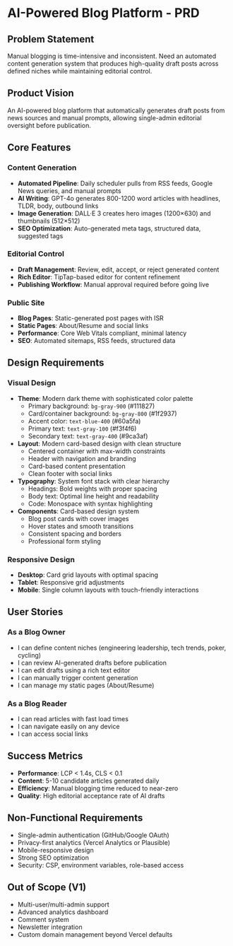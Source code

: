 # AI-Powered Blog Platform - PRD

## Problem Statement
Manual blogging is time-intensive and inconsistent. Need an automated content generation system that produces high-quality draft posts across defined niches while maintaining editorial control.

## Product Vision
An AI-powered blog platform that automatically generates draft posts from news sources and manual prompts, allowing single-admin editorial oversight before publication.

## Core Features

### Content Generation
- **Automated Pipeline**: Daily scheduler pulls from RSS feeds, Google News queries, and manual prompts
- **AI Writing**: GPT-4o generates 800-1200 word articles with headlines, TLDR, body, outbound links
- **Image Generation**: DALL·E 3 creates hero images (1200×630) and thumbnails (512×512)
- **SEO Optimization**: Auto-generated meta tags, structured data, suggested tags

### Editorial Control
- **Draft Management**: Review, edit, accept, or reject generated content
- **Rich Editor**: TipTap-based editor for content refinement
- **Publishing Workflow**: Manual approval required before going live

### Public Site
- **Blog Pages**: Static-generated post pages with ISR
- **Static Pages**: About/Resume and social links
- **Performance**: Core Web Vitals compliant, minimal latency
- **SEO**: Automated sitemaps, RSS feeds, structured data

## Design Requirements

### Visual Design
- **Theme**: Modern dark theme with sophisticated color palette
  - Primary background: `bg-gray-900` (#111827)
  - Card/container background: `bg-gray-800` (#1f2937)
  - Accent color: `text-blue-400` (#60a5fa)
  - Primary text: `text-gray-100` (#f3f4f6)
  - Secondary text: `text-gray-400` (#9ca3af)
- **Layout**: Modern card-based design with clean structure
  - Centered container with max-width constraints
  - Header with navigation and branding
  - Card-based content presentation
  - Clean footer with social links
- **Typography**: System font stack with clear hierarchy
  - Headings: Bold weights with proper spacing
  - Body text: Optimal line height and readability
  - Code: Monospace with syntax highlighting
- **Components**: Card-based design system
  - Blog post cards with cover images
  - Hover states and smooth transitions
  - Consistent spacing and borders
  - Professional form styling

### Responsive Design
- **Desktop**: Card grid layouts with optimal spacing
- **Tablet**: Responsive grid adjustments
- **Mobile**: Single column layouts with touch-friendly interactions

## User Stories

### As a Blog Owner
- I can define content niches (engineering leadership, tech trends, poker, cycling)
- I can review AI-generated drafts before publication
- I can edit drafts using a rich text editor
- I can manually trigger content generation
- I can manage my static pages (About/Resume)

### As a Blog Reader
- I can read articles with fast load times
- I can navigate easily on any device
- I can access social links

## Success Metrics
- **Performance**: LCP < 1.4s, CLS < 0.1
- **Content**: 5-10 candidate articles generated daily
- **Efficiency**: Manual blogging time reduced to near-zero
- **Quality**: High editorial acceptance rate of AI drafts

## Non-Functional Requirements
- Single-admin authentication (GitHub/Google OAuth)
- Privacy-first analytics (Vercel Analytics or Plausible)
- Mobile-responsive design
- Strong SEO optimization
- Security: CSP, environment variables, role-based access

## Out of Scope (V1)
- Multi-user/multi-admin support
- Advanced analytics dashboard
- Comment system
- Newsletter integration
- Custom domain management beyond Vercel defaults